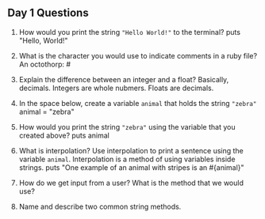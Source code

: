 ## Day 1 Questions

1. How would you print the string `"Hello World!"` to the terminal?
  puts "Hello, World!"

1. What is the character you would use to indicate comments in a ruby file?
  An octothorp: #

1. Explain the difference between an integer and a float?
  Basically, decimals. Integers are whole nubmers. Floats are decimals.

1. In the space below, create a variable `animal` that holds the string `"zebra"`
  animal = "zebra"

1. How would you print the string `"zebra"` using the variable that you created above?
  puts animal

1. What is interpolation? Use interpolation to print a sentence using the variable `animal`.
  Interpolation is a method of using variables inside strings.
  puts "One example of an animal with stripes is an #{animal}"

1. How do we get input from a user? What is the method that we would use?
  

1. Name and describe two common string methods.
